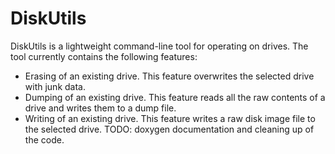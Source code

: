 # DiskUtils
DiskUtils is a lightweight command-line tool for operating on drives. The tool currently contains the following features:
* Erasing of an existing drive. This feature overwrites the selected drive with junk data.
* Dumping of an existing drive. This feature reads all the raw contents of a drive and writes them to a dump file.
* Writing of an existing drive. This feature writes a raw disk image file to the selected drive.
TODO: doxygen documentation and cleaning up of the code.
